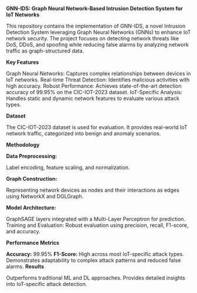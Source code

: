 **GNN-IDS: Graph Neural Network-Based Intrusion Detection System for IoT Networks**

This repository contains the implementation of GNN-IDS, a novel Intrusion Detection System leveraging Graph Neural Networks (GNNs) to enhance IoT network security. The project focuses on detecting network threats like DoS, DDoS, and spoofing while reducing false alarms by analyzing network traffic as graph-structured data.

**Key Features**

Graph Neural Networks: Captures complex relationships between devices in IoT networks.
Real-time Threat Detection: Identifies malicious activities with high accuracy.
Robust Performance: Achieves state-of-the-art detection accuracy of 99.95% on the CIC-IOT-2023 dataset.
IoT-Specific Analysis: Handles static and dynamic network features to evaluate various attack types.

**Dataset**

The CIC-IOT-2023 dataset is used for evaluation. It provides real-world IoT network traffic, categorized into benign and anomaly scenarios.

**Methodology**

**Data Preprocessing:**

Label encoding, feature scaling, and normalization.

**Graph Construction:**

Representing network devices as nodes and their interactions as edges using NetworkX and DGLGraph.

**Model Architecture:**

GraphSAGE layers integrated with a Multi-Layer Perceptron for prediction.
Training and Evaluation: Robust evaluation using precision, recall, F1-score, and accuracy.

**Performance Metrics**

**Accuracy:** 99.95%
**F1-Score:** High across most IoT-specific attack types.
Demonstrates adaptability to complex attack patterns and reduced false alarms.
**Results**

Outperforms traditional ML and DL approaches.
Provides detailed insights into IoT-specific attack detection.
